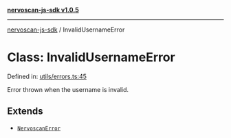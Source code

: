 [**nervoscan-js-sdk v1.0.5**](../README.md)

***

[nervoscan-js-sdk](../globals.md) / InvalidUsernameError

# Class: InvalidUsernameError

Defined in: [utils/errors.ts:45](https://github.com/nervotec/nervoscan-js/blob/a3e202b0aed347d51c982d0e67d7d962d141bec3/src/api/utils/errors.ts#L45)

Error thrown when the username is invalid.

## Extends

- [`NervoscanError`](NervoscanError.md)
